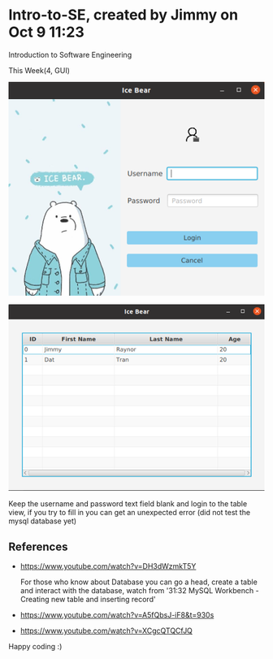 # Intro-to-SE, created by Jimmy on Oct 9 11:23

Introduction to Software Engineering 

This Week(4, GUI)

![Preview image](/Preview%20Images/Login.png)

![Preview image](/Preview%20Images/Users.png)

Keep the username and password text field blank and login to the table view,
if you try to fill in you can get an unexpected error (did not test the mysql database yet)

## References

  - https://www.youtube.com/watch?v=DH3dWzmkT5Y
  
    For those who know about Database you can go a head, create a table and interact with
    the database, watch from '31:32   MySQL Workbench - Creating new table and inserting record'  
  - https://www.youtube.com/watch?v=A5fQbsJ-iF8&t=930s
  - https://www.youtube.com/watch?v=XCgcQTQCfJQ
  
Happy coding :)

